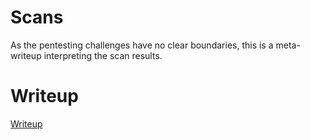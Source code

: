 # Scans

As the pentesting challenges have no clear boundaries, this is a meta-writeup interpreting the scan results.

# Writeup

[Writeup](WRITEUP.md)